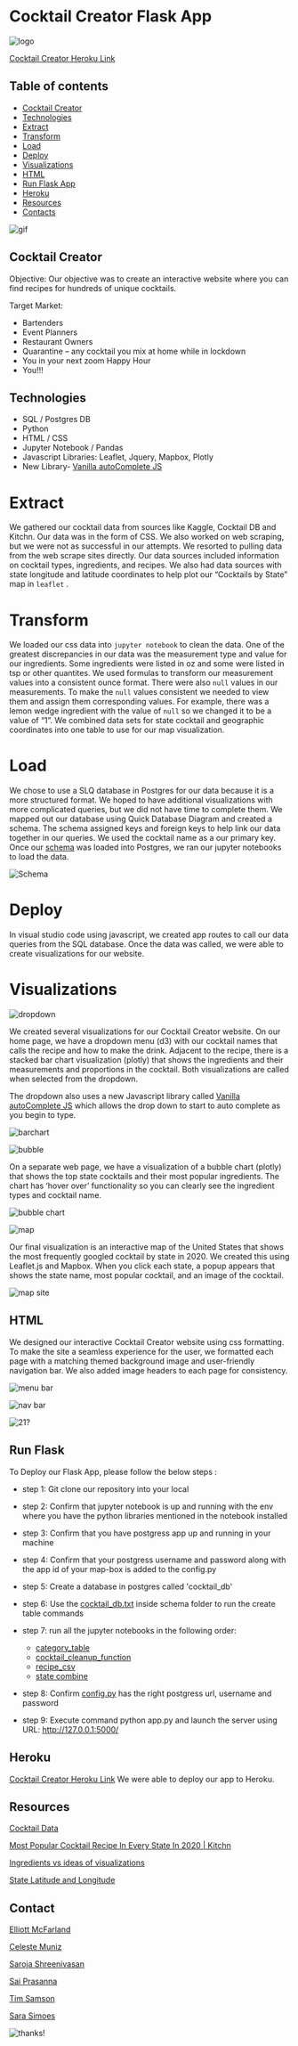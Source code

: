 # Cocktail Creator Flask App

![logo](static/Images/logo3.JPG)

[Cocktail Creator Heroku Link](https://makeyourcocktails.herokuapp.com)

## Table of contents
* [Cocktail Creator](#cocktail-creator)
* [Technologies](#technologies)
* [Extract](#extract)
* [Transform](#transform)
* [Load](#load)
* [Deploy](#deploy)
* [Visualizations](#visualizations)
* [HTML](#html)
* [Run Flask App](#run-flask)
* [Heroku](#heroku)
* [Resources](#resources)
* [Contacts](#contacts)

![gif](https://media0.giphy.com/media/3o7qDZCsPfhyaRazE4/giphy.gif?cid=ecf05e475kr7ugqqtux44yfk8yyp0stctomqe8kxneh8anve&rid=giphy.gif)

## Cocktail Creator 

Objective: Our objective was to create an interactive website where you can find recipes for hundreds of unique cocktails.

Target Market:

* Bartenders
* Event Planners
* Restaurant Owners
* Quarantine – any cocktail you mix at home while in lockdown
* You in your next zoom Happy Hour
* You!!!

## Technologies

* SQL / Postgres DB
* Python
* HTML / CSS 
* Jupyter Notebook / Pandas
* Javascript Libraries: Leaflet, Jquery, Mapbox, Plotly
* New Library- [Vanilla autoComplete JS](https://github.com/TarekRaafat/autoComplete.js) 

# Extract

We gathered our cocktail data from sources like Kaggle, Cocktail DB and Kitchn. Our data was in the form of CSS. We also worked on web scraping, but we were not as successful in our attempts. We resorted to pulling data from the web scrape sites directly. Our data sources included information on cocktail types, ingredients, and recipes. We also had data sources with state longitude and latitude coordinates to help plot our “Cocktails by State” map in `leaflet` . 

# Transform

We loaded our css data into `jupyter notebook` to clean the data. One of the greatest discrepancies in our data was the measurement type and value for our ingredients. Some ingredients were listed in oz and some were listed in tsp or other quantites. We used formulas to transform our measurement values into a consistent ounce format. There were also `null` values in our measurements. To make the `null` values consistent we needed to view them and assign them corresponding values. For example, there was a lemon wedge ingredient with the value of `null` so we changed it to be a value of “1”. 
We combined data sets for state cocktail and geographic coordinates into one table to use for our map visualization. 

# Load

We chose to use a SLQ database in Postgres for our data because it is a more structured format. We hoped to have additional visualizations with more complicated queries, but we did not have time to complete them. We mapped out our database using Quick Database Diagram and created a schema. The schema assigned keys and foreign keys to help link our data together in our queries. We used the cocktail name as a our primary key. 
Once our [schema](https://github.com/Ssimoes48/Cocktail-Creator/blob/main/Schema/cocktail_db.sql) was loaded into Postgres, we ran our jupyter notebooks to load the data. 

![Schema](static/Images/schema.png)

# Deploy

In visual studio code using javascript, we created app routes to call our data queries from the SQL database. Once the data was called, we were able to create visualizations for our website. 

 
# Visualizations

![dropdown](static/Images/drop_down.JPG)

We created several visualizations for our Cocktail Creator website. On our home page, we have a dropdown menu (d3) with our cocktail names that calls the recipe and how to make the drink. Adjacent to the recipe, there is a stacked bar chart visualization (plotly) that shows the ingredients and their measurements and proportions in the cocktail. Both visualizations are called when selected from the dropdown. 

The dropdown also uses a new Javascript library called [Vanilla autoComplete JS](https://github.com/TarekRaafat/autoComplete.js)  which allows the drop down to start to auto complete as you begin to type. 

![barchart](static/Images/new_homepage.png)


![bubble](static/Images/bubble.JPG)

On a separate web page, we have a visualization of a bubble chart (plotly) that shows the top state cocktails and their most popular ingredients. The chart has ‘hover over’ functionality so you can clearly see the ingredient types and cocktail name. 

![bubble chart](static/Images/Bubble_chart.PNG)

![map](static/Images/map.JPG)

Our final visualization is an interactive map of the United States that shows the most frequently googled cocktail by state in 2020. We created this using Leaflet.js and Mapbox. When you click each state, a popup appears that shows the state name, most popular cocktail, and an image of the cocktail. 

![map site](static/Images/state_map.JPG)

## HTML

We designed our interactive Cocktail Creator website using css formatting. To make the site a seamless experience for the user, we formatted each page with a matching themed background image and user-friendly navigation bar. We also added image headers to each page for consistency. 

![menu bar](static/Images/cocktail_menu.JPG)

![nav bar](static/Images/nav_bar.JPG)

![21?](static/Images/yes_no.JPG)


## Run Flask

To Deploy our Flask App, please follow the below steps :
* step 1: Git clone our repository into your local

* step 2: Confirm that jupyter notebook is up and running with the env where you have the python libraries mentioned in the notebook installed

* step 3: Confirm that you have postgress app up and running in your machine

* step 4: Confirm that your postgress username and password along with the app id of your map-box is added to the config.py

* step 5: Create a database in postgres called 'cocktail_db'

* step 6: Use the [cocktail_db.txt](https://github.com/Ssimoes48/Cocktail-Creator/blob/main/Schema/cocktail_db.sql) inside schema folder to run the create table commands

* step 7: run all the jupyter notebooks in the following order:
	* [category_table](https://github.com/Ssimoes48/Cocktail-Creator/blob/main/DataCleaning/category_table.ipynb)
	* [cocktail_cleanup_function](https://github.com/Ssimoes48/Cocktail-Creator/blob/main/DataCleaning/cocktail_cleanup_function.ipynb)
	* [recipe_csv](https://github.com/Ssimoes48/Cocktail-Creator/blob/main/DataCleaning/recipe_csv.ipynb)
	* [state combine](https://github.com/Ssimoes48/Cocktail-Creator/blob/main/DataCleaning/state_combine.ipynb)



* step 8: Confirm [config.py](https://github.com/Ssimoes48/Cocktail-Creator/blob/main/config.py) has the right postgress url, username and password  

* step 9: Execute command python app.py and launch the server using URL: http://127.0.0.1:5000/

## Heroku

[Cocktail Creator Heroku Link](https://makeyourcocktails.herokuapp.com) We were able to deploy our app to Heroku.

## Resources

[Cocktail Data](https://github.com/rfordatascience/tidytuesday/blob/master/data/2020/2020-05-26/readme.md)

[Most Popular Cocktail Recipe In Every State In 2020 | Kitchn](https://www.thekitchn.com/most-popular-cocktail-recipes-covid-23038322)

[Ingredients vs ideas of visualizations](https://www.thecocktaildb.com/api.php)

[State Latitude and Longitude](https://www.kaggle.com/washimahmed/usa-latlong-for-state-abbreviations)



## Contact

[Elliott McFarland](https://github.com/emcfarland)

[Celeste Muniz](https://github.com/celeste1030)

[Saroja Shreenivasan](https://github.com/shreeniv)

[Sai Prasanna](https://github.com/prasanna0913)

[Tim Samson](https://github.com/timsamson)

[Sara Simoes](https://github.com/Ssimoes48)


![thanks!](static/Images/thank_you.JPG)
